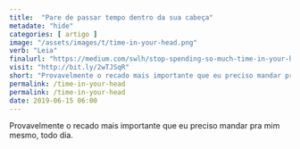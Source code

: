 ```yaml
---
title:  "Pare de passar tempo dentro da sua cabeça"
metadate: "hide"
categories: [ artigo ]
image: "/assets/images/t/time-in-your-head.png"
verb: "Leia"
finalurl: "https://medium.com/swlh/stop-spending-so-much-time-in-your-head-76b62942f878"
visit: "http://bit.ly/2wTJSqR"
short: "Provavelmente o recado mais importante que eu preciso mandar pra mim mesmo, todo dia."
permalink: /time-in-your-head
permalink: /time-in-your-head
date: 2019-06-15 06:00
---
```

Provavelmente o recado mais importante que eu preciso mandar pra mim mesmo, todo dia.